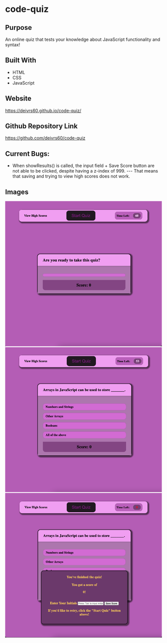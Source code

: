# code-quiz

## Purpose 
An online quiz that tests your knowledge about JavaScript functionality and syntax!

## Built With 
* HTML 
* CSS 
* JavaScript 

## Website 
https://deivrs60.github.io/code-quiz/

## Github Repository Link 
https://github.com/deivrs60/code-quiz

## Current Bugs:
* When showResults() is called, the input field + Save Score button are not able to be clicked, despite having a z-index of 999. --- That means that saving and trying to view high scores does not work. 

## Images 

![img](./assets/images/cq-initial.png)
![img](./assets/images/cq-initiated.png)
![img](./assets/images/cq-fin.png)